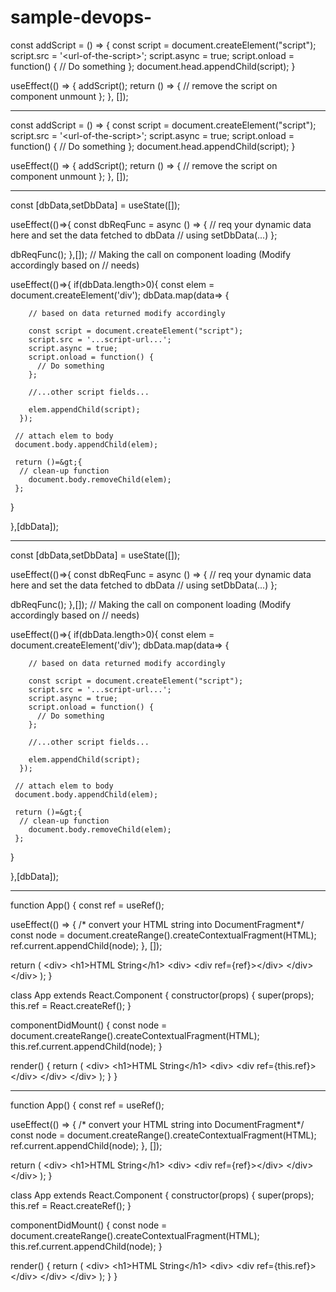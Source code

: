 # sample-devops-
const addScript = () =&gt; {
    const script = document.createElement("script");
    script.src = '&lt;url-of-the-script&gt;';
    script.async = true;
    script.onload = function() {
        // Do something
    };
    document.head.appendChild(script);
}

useEffect(() =&gt; {
    addScript();
    return () =&gt; {
        // remove the script on component unmount
    };
}, []);

 ----------------------- 
const addScript = () =&gt; {
    const script = document.createElement("script");
    script.src = '&lt;url-of-the-script&gt;';
    script.async = true;
    script.onload = function() {
        // Do something
    };
    document.head.appendChild(script);
}

useEffect(() =&gt; {
    addScript();
    return () =&gt; {
        // remove the script on component unmount
    };
}, []);

 ----------------------- 
const [dbData,setDbData] = useState([]);

useEffect(()=&gt;{
  const dbReqFunc = async () =&gt; {
    // req your dynamic data here and set the data fetched to dbData
    // using setDbData(...)
  };

  dbReqFunc();
},[]);  // Making the call on component loading (Modify accordingly based on 
        // needs)


useEffect(()=&gt;{
  if(dbData.length&gt;0){
    const elem = document.createElement('div');
    dbData.map(data=&gt; {

        // based on data returned modify accordingly

        const script = document.createElement("script");
        script.src = '...script-url...';
        script.async = true;
        script.onload = function() {
          // Do something
        };
     
        //...other script fields...       

        elem.appendChild(script);
      });
     
     // attach elem to body
     document.body.appendChild(elem);

     return ()=&gt;{
      // clean-up function
        document.body.removeChild(elem);
     };
  }

},[dbData]);

 ----------------------- 
const [dbData,setDbData] = useState([]);

useEffect(()=&gt;{
  const dbReqFunc = async () =&gt; {
    // req your dynamic data here and set the data fetched to dbData
    // using setDbData(...)
  };

  dbReqFunc();
},[]);  // Making the call on component loading (Modify accordingly based on 
        // needs)


useEffect(()=&gt;{
  if(dbData.length&gt;0){
    const elem = document.createElement('div');
    dbData.map(data=&gt; {

        // based on data returned modify accordingly

        const script = document.createElement("script");
        script.src = '...script-url...';
        script.async = true;
        script.onload = function() {
          // Do something
        };
     
        //...other script fields...       

        elem.appendChild(script);
      });
     
     // attach elem to body
     document.body.appendChild(elem);

     return ()=&gt;{
      // clean-up function
        document.body.removeChild(elem);
     };
  }

},[dbData]);

 ----------------------- 
function App() {
  const ref = useRef();

  useEffect(() =&gt; {
    /* convert your HTML string into DocumentFragment*/
    const node = document.createRange().createContextualFragment(HTML);
    ref.current.appendChild(node);
  }, []);

  return (
    &lt;div&gt;
      &lt;h1&gt;HTML String&lt;/h1&gt;
      &lt;div&gt;
        &lt;div ref={ref}&gt;&lt;/div&gt;
      &lt;/div&gt;
    &lt;/div&gt;
  );
}


class App extends React.Component {
  constructor(props) {
    super(props);
    this.ref = React.createRef();
  }

  componentDidMount() {
    const node = document.createRange().createContextualFragment(HTML);
    this.ref.current.appendChild(node);
  }

  render() {
    return (
      &lt;div&gt;
        &lt;h1&gt;HTML String&lt;/h1&gt;
        &lt;div&gt;
          &lt;div ref={this.ref}&gt;&lt;/div&gt;
        &lt;/div&gt;
      &lt;/div&gt;
    );
  }
}


 ----------------------- 
function App() {
  const ref = useRef();

  useEffect(() =&gt; {
    /* convert your HTML string into DocumentFragment*/
    const node = document.createRange().createContextualFragment(HTML);
    ref.current.appendChild(node);
  }, []);

  return (
    &lt;div&gt;
      &lt;h1&gt;HTML String&lt;/h1&gt;
      &lt;div&gt;
        &lt;div ref={ref}&gt;&lt;/div&gt;
      &lt;/div&gt;
    &lt;/div&gt;
  );
}


class App extends React.Component {
  constructor(props) {
    super(props);
    this.ref = React.createRef();
  }

  componentDidMount() {
    const node = document.createRange().createContextualFragment(HTML);
    this.ref.current.appendChild(node);
  }

  render() {
    return (
      &lt;div&gt;
        &lt;h1&gt;HTML String&lt;/h1&gt;
        &lt;div&gt;
          &lt;div ref={this.ref}&gt;&lt;/div&gt;
        &lt;/div&gt;
      &lt;/div&gt;
    );
  }
}
